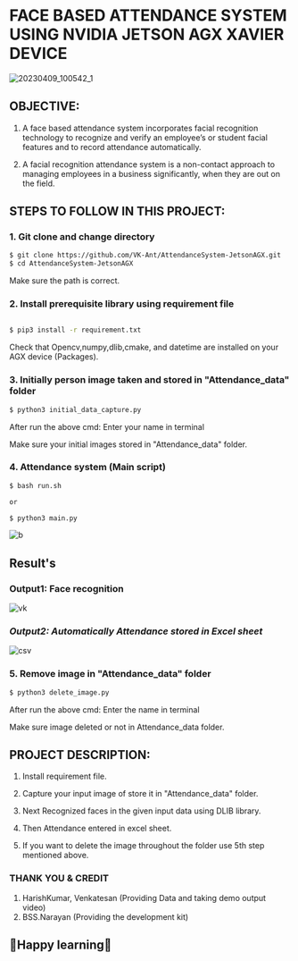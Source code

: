 # **FACE BASED ATTENDANCE SYSTEM USING NVIDIA JETSON AGX XAVIER DEVICE**

![20230409_100542_1](https://user-images.githubusercontent.com/75832198/230754595-8df2c106-41a3-4782-acce-9d3b63601444.jpg)


## **OBJECTIVE:**

1. A face based attendance system incorporates facial recognition technology to recognize and verify an employee’s or student facial features and to record attendance automatically. 

2. A facial recognition attendance system is a non-contact approach to managing employees in a business significantly, when they are out on the field.


## **STEPS TO FOLLOW IN THIS PROJECT:**

### **1. Git clone and change directory**

```bash
$ git clone https://github.com/VK-Ant/AttendanceSystem-JetsonAGX.git
$ cd AttendanceSystem-JetsonAGX
```
Make sure the path is correct.

### **2. Install prerequisite library using requirement file**

```bash

$ pip3 install -r requirement.txt

```
Check that Opencv,numpy,dlib,cmake, and datetime are installed on your AGX device (Packages).

### **3. Initially person image taken and stored in "Attendance_data" folder**

```bash
$ python3 initial_data_capture.py
```
After run the above cmd: Enter your name in terminal

Make sure your initial images stored in "Attendance_data" folder.

### **4. Attendance system (Main script)**

```bash
$ bash run.sh

or

$ python3 main.py
```

![b](https://user-images.githubusercontent.com/75832198/230757347-01e0a9a9-5799-4fd0-80e4-69de74837703.png)


## **Result's**

### **Output1: Face recognition**

![vk](https://user-images.githubusercontent.com/75832198/230756159-20a50b3e-a8ee-4c14-9a51-5ac2c8a295ac.png)

### ***Output2: Automatically Attendance stored in Excel sheet***

![csv](https://user-images.githubusercontent.com/75832198/230755026-83840a34-af75-407f-9c64-46880c5928c0.png)

### **5. Remove image in "Attendance_data" folder**

```bash
$ python3 delete_image.py
```
After run the above cmd: Enter the name in terminal

Make sure image deleted or not in Attendance_data folder.

## **PROJECT DESCRIPTION:**

1. Install requirement file.

2. Capture your input image of store it in "Attendance_data" folder. 

3. Next Recognized faces in the given input data using DLIB library.

4. Then Attendance entered in excel sheet.

5. If you want to delete the image throughout the folder use 5th step mentioned above.


### **THANK YOU & CREDIT**

1. HarishKumar, Venkatesan (Providing Data and taking demo output video) 
2. BSS.Narayan (Providing the development kit)

## **🤗Happy learning🤗**

